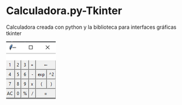 # Calculadora.py-Tkinter

Calculadora creada con python y la biblioteca para interfaces gráficas tkinter

<img src="2021-07-17 (2).png"/>

